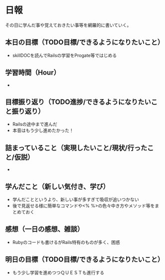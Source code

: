 # 日報
その日に学んだ事や覚えておきたい事等を網羅的に書いていく。
## 本日の目標（TODO目標/できるようになりたいこと）
- skillDOCを読んでRailsの学習をProgate等ではじめる
## 学習時間（Hour）
- 
## 目標振り返り（TODO進捗/できるようになりたいこと振り返り）
- Railsの途中まで進んだ
- 本音はもう少し進めたかった！
## 詰まっていること（実現したいこと/現状/行ったこと/仮説）
- 
## 学んだこと（新しい気付き、学び）
- 学んだことというより、新しい事が多すぎて吸収が追いつかない
- 後で見返せる様に簡単なコマンドや<% %>の色々中き方やメソッド等をまとめておく
## 感想（一日の感想、雑談）
- Rubyのコードも書けるがRails特有のものが多く、困惑
## 明日の目標（TODO目標/できるようになりたいこと）
- もう少し学習を進めつつＱＵＥＳＴも進行する